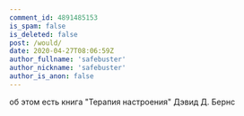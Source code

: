 ```yaml
---
comment_id: 4891485153
is_spam: false
is_deleted: false
post: /would/
date: 2020-04-27T08:06:59Z
author_fullname: 'safebuster'
author_nickname: 'safebuster'
author_is_anon: false
---
```


<p>об этом есть книга "Терапия настроения" Дэвид Д. Бернс</p>
